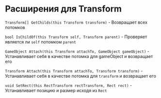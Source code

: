 ﻿# Расширения для Transform

`Transform[] GetChilds(this Transform transform)` - Возвращает всех потомков

`bool IsChildOf(this Transform self, Transform parent)` - Проверяет является ли `self` потомком `parent`

`GameObject Attach(this Transform attachTo, GameObject gameObject)` - Устанавливает себя в качестве потомка для gameObject и возвращает его

`Transform Attach(this Transform attachTo, Transform transform)` - Устанавливает себя в качестве потомка для `transform` и возвращает его

`void SetRect(this RectTransform rectTransform, Rect rect)` -  Устанавливает позицию и размер исходя из `Rect`